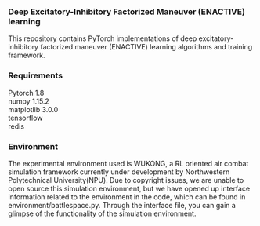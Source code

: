 ### Deep Excitatory-Inhibitory Factorized Maneuver (ENACTIVE) learning
This repository contains PyTorch implementations of deep excitatory-inhibitory factorized maneuver (ENACTIVE) learning algorithms and training framework.
### Requirements
Pytorch 1.8  
numpy 1.15.2  
matplotlib 3.0.0  
tensorflow  
redis  
### Environment
The experimental environment used is WUKONG, a RL oriented air combat simulation framework currently under development by Northwestern Polytechnical University(NPU).
Due to copyright issues, we are unable to open source this simulation environment, but we have opened up interface information related to the environment in the code, 
which can be found in environment/battlespace.py. Through the interface file, you can gain a glimpse of the functionality of the simulation environment.
